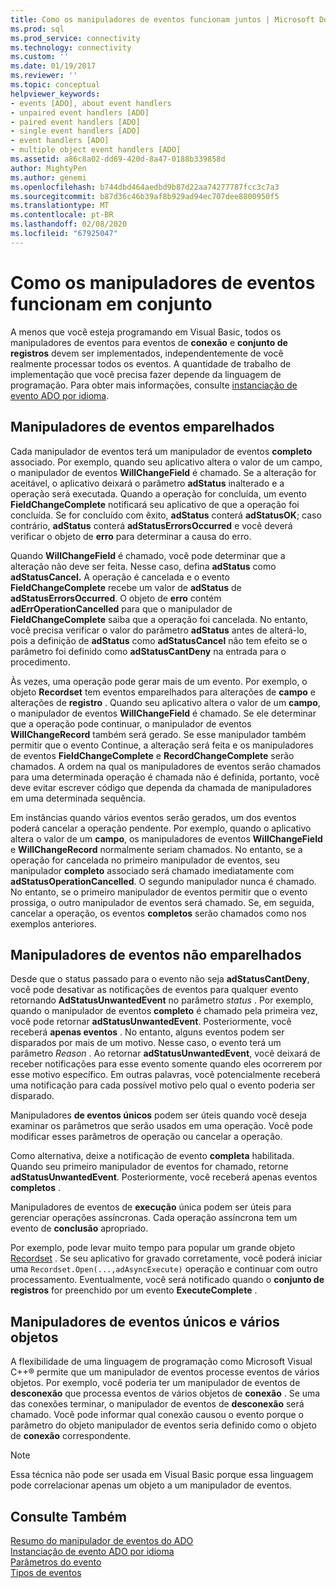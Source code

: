 ```yaml
---
title: Como os manipuladores de eventos funcionam juntos | Microsoft Docs
ms.prod: sql
ms.prod_service: connectivity
ms.technology: connectivity
ms.custom: ''
ms.date: 01/19/2017
ms.reviewer: ''
ms.topic: conceptual
helpviewer_keywords:
- events [ADO], about event handlers
- unpaired event handlers [ADO]
- paired event handlers [ADO]
- single event handlers [ADO]
- event handlers [ADO]
- multiple object event handlers [ADO]
ms.assetid: a86c8a02-dd69-420d-8a47-0188b339858d
author: MightyPen
ms.author: genemi
ms.openlocfilehash: b744dbd464aedbd9b87d22aa74277787fcc3c7a3
ms.sourcegitcommit: b87d36c46b39af8b929ad94ec707dee8800950f5
ms.translationtype: MT
ms.contentlocale: pt-BR
ms.lasthandoff: 02/08/2020
ms.locfileid: "67925047"
---
```

# <a name="how-event-handlers-work-together"></a>Como os manipuladores de eventos funcionam em conjunto
A menos que você esteja programando em Visual Basic, todos os manipuladores de eventos para eventos de **conexão** e **conjunto de registros** devem ser implementados, independentemente de você realmente processar todos os eventos. A quantidade de trabalho de implementação que você precisa fazer depende da linguagem de programação. Para obter mais informações, consulte [instanciação de evento ADO por idioma](../../../ado/guide/data/ado-event-instantiation-by-language.md).  
  
## <a name="paired-event-handlers"></a>Manipuladores de eventos emparelhados  
 Cada manipulador de eventos terá um manipulador de eventos **completo** associado. Por exemplo, quando seu aplicativo altera o valor de um campo, o manipulador de eventos **WillChangeField** é chamado. Se a alteração for aceitável, o aplicativo deixará o parâmetro **adStatus** inalterado e a operação será executada. Quando a operação for concluída, um evento **FieldChangeComplete** notificará seu aplicativo de que a operação foi concluída. Se for concluído com êxito, **adStatus** conterá **adStatusOK**; caso contrário, **adStatus** conterá **adStatusErrorsOccurred** e você deverá verificar o objeto de **erro** para determinar a causa do erro.  
  
 Quando **WillChangeField** é chamado, você pode determinar que a alteração não deve ser feita. Nesse caso, defina **adStatus** como **adStatusCancel.** A operação é cancelada e o evento **FieldChangeComplete** recebe um valor de **adStatus** de **adStatusErrorsOccurred**. O objeto de **erro** contém **adErrOperationCancelled** para que o manipulador de **FieldChangeComplete** saiba que a operação foi cancelada. No entanto, você precisa verificar o valor do parâmetro **adStatus** antes de alterá-lo, pois a definição de **adStatus** como **adStatusCancel** não tem efeito se o parâmetro foi definido como **adStatusCantDeny** na entrada para o procedimento.  
  
 Às vezes, uma operação pode gerar mais de um evento. Por exemplo, o objeto **Recordset** tem eventos emparelhados para alterações de **campo** e alterações de **registro** . Quando seu aplicativo altera o valor de um **campo**, o manipulador de eventos **WillChangeField** é chamado. Se ele determinar que a operação pode continuar, o manipulador de eventos **WillChangeRecord** também será gerado. Se esse manipulador também permitir que o evento Continue, a alteração será feita e os manipuladores de eventos **FieldChangeComplete** e **RecordChangeComplete** serão chamados. A ordem na qual os manipuladores de eventos serão chamados para uma determinada operação é chamada não é definida, portanto, você deve evitar escrever código que dependa da chamada de manipuladores em uma determinada sequência.  
  
 Em instâncias quando vários eventos serão gerados, um dos eventos poderá cancelar a operação pendente. Por exemplo, quando o aplicativo altera o valor de um **campo**, os manipuladores de eventos **WillChangeField** e **WillChangeRecord** normalmente seriam chamados. No entanto, se a operação for cancelada no primeiro manipulador de eventos, seu manipulador **completo** associado será chamado imediatamente com **adStatusOperationCancelled**. O segundo manipulador nunca é chamado. No entanto, se o primeiro manipulador de eventos permitir que o evento prossiga, o outro manipulador de eventos será chamado. Se, em seguida, cancelar a operação, os eventos **completos** serão chamados como nos exemplos anteriores.  
  
## <a name="unpaired-event-handlers"></a>Manipuladores de eventos não emparelhados  
 Desde que o status passado para o evento não seja **adStatusCantDeny**, você pode desativar as notificações de eventos para qualquer evento retornando **AdStatusUnwantedEvent** no parâmetro *status* . Por exemplo, quando o manipulador de eventos **completo** é chamado pela primeira vez, você pode retornar **adStatusUnwantedEvent**. Posteriormente, você receberá **apenas eventos** . No entanto, alguns eventos podem ser disparados por mais de um motivo. Nesse caso, o evento terá um parâmetro *Reason* . Ao retornar **adStatusUnwantedEvent**, você deixará de receber notificações para esse evento somente quando eles ocorrerem por esse motivo específico. Em outras palavras, você potencialmente receberá uma notificação para cada possível motivo pelo qual o evento poderia ser disparado.  
  
 Manipuladores **de eventos únicos** podem ser úteis quando você deseja examinar os parâmetros que serão usados em uma operação. Você pode modificar esses parâmetros de operação ou cancelar a operação.  
  
 Como alternativa, deixe a notificação de evento **completa** habilitada. Quando seu primeiro manipulador de eventos for chamado, retorne **adStatusUnwantedEvent**. Posteriormente, você receberá apenas eventos **completos** .  
  
 Manipuladores de eventos de **execução** única podem ser úteis para gerenciar operações assíncronas. Cada operação assíncrona tem um evento de **conclusão** apropriado.  
  
 Por exemplo, pode levar muito tempo para popular um grande objeto [Recordset](../../../ado/reference/ado-api/recordset-object-ado.md) . Se seu aplicativo for gravado corretamente, você poderá iniciar uma `Recordset.Open(...,adAsyncExecute)` operação e continuar com outro processamento. Eventualmente, você será notificado quando o **conjunto de registros** for preenchido por um evento **ExecuteComplete** .  
  
## <a name="single-event-handlers-and-multiple-objects"></a>Manipuladores de eventos únicos e vários objetos  
 A flexibilidade de uma linguagem de programação como Microsoft Visual C++® permite que um manipulador de eventos processe eventos de vários objetos. Por exemplo, você poderia ter um manipulador de eventos de **desconexão** que processa eventos de vários objetos de **conexão** . Se uma das conexões terminar, o manipulador de eventos de **desconexão** será chamado. Você pode informar qual conexão causou o evento porque o parâmetro do objeto manipulador de eventos seria definido como o objeto de **conexão** correspondente.  
  
> [!NOTE]
>  Essa técnica não pode ser usada em Visual Basic porque essa linguagem pode correlacionar apenas um objeto a um manipulador de eventos.  
  
## <a name="see-also"></a>Consulte Também  
 [Resumo do manipulador de eventos do ADO](../../../ado/guide/data/ado-event-handler-summary.md)   
 [Instanciação de evento ADO por idioma](../../../ado/guide/data/ado-event-instantiation-by-language.md)   
 [Parâmetros do evento](../../../ado/guide/data/event-parameters.md)   
 [Tipos de eventos](../../../ado/guide/data/types-of-events.md)
